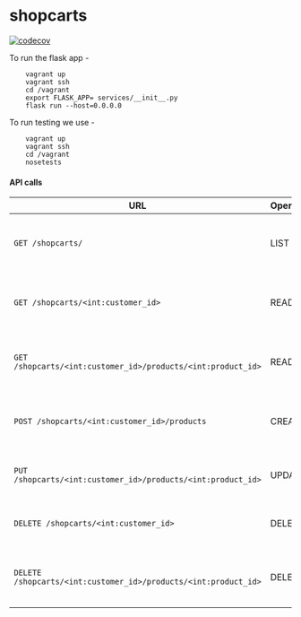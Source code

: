 # shopcarts

[![codecov](https://codecov.io/gh/nyu-devops-squad/shopcarts/branch/main/graph/badge.svg?token=HE22505N7V)](https://codecov.io/gh/nyu-devops-squad/shopcarts)

To run the flask app -  
``` 
    vagrant up
    vagrant ssh  
    cd /vagrant      
    export FLASK_APP= services/__init__.py    
    flask run --host=0.0.0.0  
```  

To run testing we use -  
``` 
    vagrant up
    vagrant ssh  
    cd /vagrant      
    nosetests 
```  

#### API calls
URL | Operation | Description
-- | -- | --
`GET /shopcarts/` | LIST | Returns list of all of the shopcart items for all customers
`GET /shopcarts/<int:customer_id>` | READ | Returns list of all of the shopcart items for a customer
`GET /shopcarts/<int:customer_id>/products/<int:product_id>` | READ | Returns a particular item from a customer's shopcart
`POST /shopcarts/<int:customer_id>/products` | CREATE | Creates a new item entry for the shopcart
`PUT /shopcarts/<int:customer_id>/products/<int:product_id>` | UPDATE | Update a particular item quantity
`DELETE /shopcarts/<int:customer_id>` | DELETE | Delete all shopcart items for a customer
`DELETE /shopcarts/<int:customer_id>/products/<int:product_id>` | DELETE | Delete a particular item from a customer's shopcart
